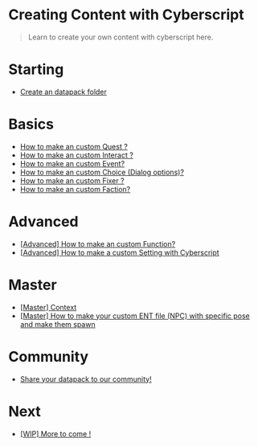 # Creating Content with Cyberscript

> Learn to create your own content with cyberscript here.

# Starting
 - [Create an datapack folder](create-an-datapack-folder.md)

# Basics
- [How to make an custom Quest ?](create-custom-quest.md)
- [How to make an custom Interact ?](create-custom-interact.md)
- [How to make an custom Event?](create-custom-event.md)
- [How to make an custom Choice (Dialog options)?](create-custom-choice.md)
- [How to make an custom Fixer ?](create-custom-fixer.md)
- [How to make an custom Faction?](create-custom-faction.md)

# Advanced
- [[Advanced] How to make an custom Function?](create-function.md)
- [[Advanced] How to make a custom Setting with Cyberscript](create-custom-settings.md)

# Master
- [[Master] Context](create)
- [[Master] How to make your custom ENT file (NPC) with specific pose and make them spawn](custom-npc.md)

# Community
- [Share your datapack to our community!](share-your-datapack.md)
  
# Next
- [[WIP] More to come !](work-in-progress.md)